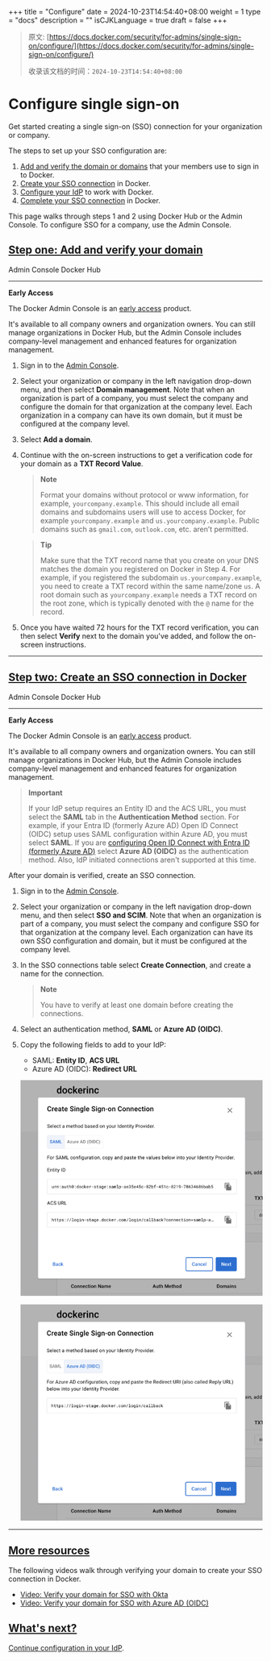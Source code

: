 +++
title = "Configure"
date = 2024-10-23T14:54:40+08:00
weight = 1
type = "docs"
description = ""
isCJKLanguage = true
draft = false
+++

> 原文: [https://docs.docker.com/security/for-admins/single-sign-on/configure/](https://docs.docker.com/security/for-admins/single-sign-on/configure/)
>
> 收录该文档的时间：`2024-10-23T14:54:40+08:00`

# Configure single sign-on

Get started creating a single sign-on (SSO) connection for your organization or company.

The steps to set up your SSO configuration are:

1. [Add and verify the domain or domains](https://docs.docker.com/security/for-admins/single-sign-on/configure/#step-one-add-and-verify-your-domain) that your members use to sign in to Docker.
2. [Create your SSO connection](https://docs.docker.com/security/for-admins/single-sign-on/configure/#step-two-create-an-sso-connection-in-docker) in Docker.
3. [Configure your IdP](https://docs.docker.com/security/for-admins/single-sign-on/configure/configure-idp/) to work with Docker.
4. [Complete your SSO connection](https://docs.docker.com/security/for-admins/single-sign-on/connect/) in Docker.

This page walks through steps 1 and 2 using Docker Hub or the Admin Console. To configure SSO for a company, use the Admin Console.

## [Step one: Add and verify your domain](https://docs.docker.com/security/for-admins/single-sign-on/configure/#step-one-add-and-verify-your-domain)

Admin Console Docker Hub

------

**Early Access**

The Docker Admin Console is an [early access](https://docs.docker.com/release-lifecycle#early-access-ea) product.

It's available to all company owners and organization owners. You can still manage organizations in Docker Hub, but the Admin Console includes company-level management and enhanced features for organization management.

1. Sign in to the [Admin Console](https://admin.docker.com/).

2. Select your organization or company in the left navigation drop-down menu, and then select **Domain management**. Note that when an organization is part of a company, you must select the company and configure the domain for that organization at the company level. Each organization in a company can have its own domain, but it must be configured at the company level.

3. Select **Add a domain**.

4. Continue with the on-screen instructions to get a verification code for your domain as a **TXT Record Value**.

   > **Note**
   >
   > 
   >
   > Format your domains without protocol or www information, for example, `yourcompany.example`. This should include all email domains and subdomains users will use to access Docker, for example `yourcompany.example` and `us.yourcompany.example`. Public domains such as `gmail.com`, `outlook.com`, etc. aren’t permitted.

   > **Tip**
   >
   > 
   >
   > Make sure that the TXT record name that you create on your DNS matches the domain you registered on Docker in Step 4. For example, if you registered the subdomain `us.yourcompany.example`, you need to create a TXT record within the same name/zone `us`. A root domain such as `yourcompany.example` needs a TXT record on the root zone, which is typically denoted with the `@` name for the record.

5. Once you have waited 72 hours for the TXT record verification, you can then select **Verify** next to the domain you've added, and follow the on-screen instructions.

------

## [Step two: Create an SSO connection in Docker](https://docs.docker.com/security/for-admins/single-sign-on/configure/#step-two-create-an-sso-connection-in-docker)

Admin Console Docker Hub

------

**Early Access**

The Docker Admin Console is an [early access](https://docs.docker.com/release-lifecycle#early-access-ea) product.

It's available to all company owners and organization owners. You can still manage organizations in Docker Hub, but the Admin Console includes company-level management and enhanced features for organization management.

> **Important**
>
> 
>
> If your IdP setup requires an Entity ID and the ACS URL, you must select the **SAML** tab in the **Authentication Method** section. For example, if your Entra ID (formerly Azure AD) Open ID Connect (OIDC) setup uses SAML configuration within Azure AD, you must select **SAML**. If you are [configuring Open ID Connect with Entra ID (formerly Azure AD)](https://docs.microsoft.com/en-us/powerapps/maker/portals/configure/configure-openid-settings) select **Azure AD (OIDC)** as the authentication method. Also, IdP initiated connections aren't supported at this time.

After your domain is verified, create an SSO connection.

1. Sign in to the [Admin Console](https://admin.docker.com/).

2. Select your organization or company in the left navigation drop-down menu, and then select **SSO and SCIM**. Note that when an organization is part of a company, you must select the company and configure SSO for that organization at the company level. Each organization can have its own SSO configuration and domain, but it must be configured at the company level.

3. In the SSO connections table select **Create Connection**, and create a name for the connection.

   > **Note**
   >
   > 
   >
   > You have to verify at least one domain before creating the connections.

4. Select an authentication method, **SAML** or **Azure AD (OIDC)**.

5. Copy the following fields to add to your IdP:

   - SAML: **Entity ID**, **ACS URL**
   - Azure AD (OIDC): **Redirect URL**

   ![SAML](_index_img/saml-create-connection.png)

   ![Azure AD](_index_img/azure-create-connection.png)

------

## [More resources](https://docs.docker.com/security/for-admins/single-sign-on/configure/#more-resources)

The following videos walk through verifying your domain to create your SSO connection in Docker.

- [Video: Verify your domain for SSO with Okta](https://youtu.be/c56YECO4YP4?feature=shared&t=529)
- [Video: Verify your domain for SSO with Azure AD (OIDC)](https://youtu.be/bGquA8qR9jU?feature=shared&t=496)

## [What's next?](https://docs.docker.com/security/for-admins/single-sign-on/configure/#whats-next)

[Continue configuration in your IdP](https://docs.docker.com/security/for-admins/single-sign-on/configure/configure-idp/).
